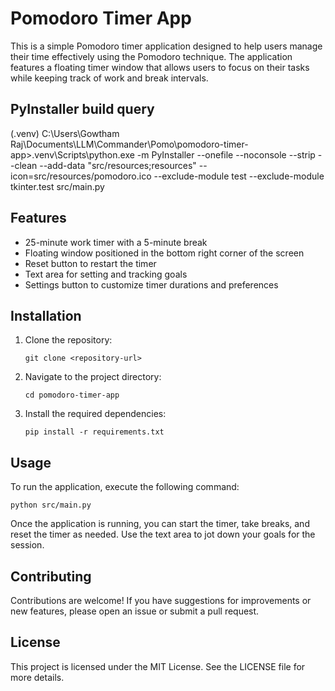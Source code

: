 # Pomodoro Timer App

This is a simple Pomodoro timer application designed to help users manage their time effectively using the Pomodoro technique. The application features a floating timer window that allows users to focus on their tasks while keeping track of work and break intervals.

## PyInstaller build query
(.venv) C:\Users\Gowtham Raj\Documents\LLM\Commander\Pomo\pomodoro-timer-app>.venv\Scripts\python.exe -m PyInstaller --onefile --noconsole --strip --clean --add-data "src/resources;resources" --icon=src/resources/pomodoro.ico --exclude-module test --exclude-module tkinter.test src/main.py

## Features

- 25-minute work timer with a 5-minute break
- Floating window positioned in the bottom right corner of the screen
- Reset button to restart the timer
- Text area for setting and tracking goals
- Settings button to customize timer durations and preferences

## Installation

1. Clone the repository:
   ```
   git clone <repository-url>
   ```
2. Navigate to the project directory:
   ```
   cd pomodoro-timer-app
   ```
3. Install the required dependencies:
   ```
   pip install -r requirements.txt
   ```

## Usage

To run the application, execute the following command:
```
python src/main.py
```

Once the application is running, you can start the timer, take breaks, and reset the timer as needed. Use the text area to jot down your goals for the session.

## Contributing

Contributions are welcome! If you have suggestions for improvements or new features, please open an issue or submit a pull request.

## License

This project is licensed under the MIT License. See the LICENSE file for more details.